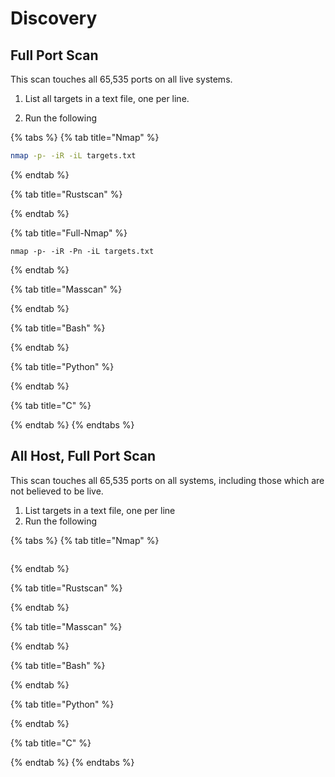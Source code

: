 # Discovery

## Full Port Scan

 This scan touches all 65,535 ports on all live systems.

 1. List all targets in a text file, one per line.

2. Run the following

{% tabs %}
{% tab title="Nmap" %}
```bash
nmap -p- -iR -iL targets.txt 
```
{% endtab %}

{% tab title="Rustscan" %}

{% endtab %}

{% tab title="Full-Nmap" %}
```text
nmap -p- -iR -Pn -iL targets.txt 
```
{% endtab %}

{% tab title="Masscan" %}

{% endtab %}

{% tab title="Bash" %}

{% endtab %}

{% tab title="Python" %}

{% endtab %}

{% tab title="C" %}

{% endtab %}
{% endtabs %}

## All Host, Full Port Scan

This scan touches all 65,535 ports on all systems, including those which are not believed to be live.

1. List targets in a text file, one per line
2. Run the following

{% tabs %}
{% tab title="Nmap" %}
```text

```
{% endtab %}

{% tab title="Rustscan" %}

{% endtab %}

{% tab title="Masscan" %}

{% endtab %}

{% tab title="Bash" %}

{% endtab %}

{% tab title="Python" %}

{% endtab %}

{% tab title="C" %}

{% endtab %}
{% endtabs %}



